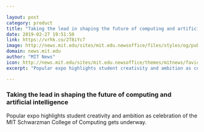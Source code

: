 ```yaml
---

layout: post
category: product
title: "Taking the lead in shaping the future of computing and artificial intelligence"
date: 2019-02-27 19:51:50
link: https://vrhk.co/2T8iYc7
image: http://news.mit.edu/sites/mit.edu.newsoffice/files/styles/og/public/images/2019/Allparel.APC_.CB_.MITNews_0.jpeg
domain: news.mit.edu
author: "MIT News"
icon: http://news.mit.edu/sites/mit.edu.newsoffice/themes/mitnews/favicon.ico
excerpt: "Popular expo highlights student creativity and ambition as celebration of the MIT Schwarzman College of Computing gets underway."

---
```


### Taking the lead in shaping the future of computing and artificial intelligence

Popular expo highlights student creativity and ambition as celebration of the MIT Schwarzman College of Computing gets underway.